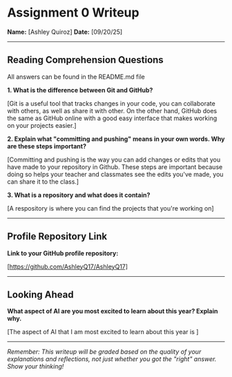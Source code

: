 # Assignment 0 Writeup

**Name:** [Ashley Quiroz] 
**Date:** [09/20/25]

---

## Reading Comprehension Questions
All answers can be found in the README.md file

**1. What is the difference between Git and GitHub?**

[Git is a useful tool that tracks changes in your code, you can collaborate with others, as well as share it with other. On the other hand, GitHub does the same as GitHub online with a good easy interface that makes working on your projects easier.]

**2. Explain what "committing and pushing" means in your own words. Why are these steps important?**

[Committing and pushing is the way you can add changes or edits that you have made to your repository in Github. These steps are important because doing so helps your teacher and classmates see the edits you've made, you can share it to the class.]

**3. What is a repository and what does it contain?**

[A respository is where you can find the projects that you're working on]

---

## Profile Repository Link

**Link to your GitHub profile repository:** 

[https://github.com/AshleyQ17/AshleyQ17]

---

## Looking Ahead

**What aspect of AI are you most excited to learn about this year? Explain why.**

[The aspect of AI that I am most excited to learn about this year is ]

---

*Remember: This writeup will be graded based on the quality of your explanations and reflections, not just whether you got the "right" answer. Show your thinking!*
